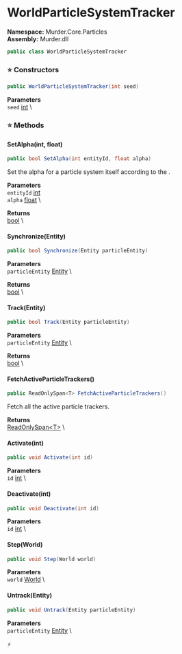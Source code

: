 # WorldParticleSystemTracker

**Namespace:** Murder.Core.Particles \
**Assembly:** Murder.dll

```csharp
public class WorldParticleSystemTracker
```

### ⭐ Constructors
```csharp
public WorldParticleSystemTracker(int seed)
```

**Parameters** \
`seed` [int](https://learn.microsoft.com/en-us/dotnet/api/System.Int32?view=net-7.0) \

### ⭐ Methods
#### SetAlpha(int, float)
```csharp
public bool SetAlpha(int entityId, float alpha)
```

Set the alpha for a particle system itself according to the <paramref name="entityId" />.

**Parameters** \
`entityId` [int](https://learn.microsoft.com/en-us/dotnet/api/System.Int32?view=net-7.0) \
`alpha` [float](https://learn.microsoft.com/en-us/dotnet/api/System.Single?view=net-7.0) \

**Returns** \
[bool](https://learn.microsoft.com/en-us/dotnet/api/System.Boolean?view=net-7.0) \

#### Synchronize(Entity)
```csharp
public bool Synchronize(Entity particleEntity)
```

**Parameters** \
`particleEntity` [Entity](../../../Bang/Entities/Entity.html) \

**Returns** \
[bool](https://learn.microsoft.com/en-us/dotnet/api/System.Boolean?view=net-7.0) \

#### Track(Entity)
```csharp
public bool Track(Entity particleEntity)
```

**Parameters** \
`particleEntity` [Entity](../../../Bang/Entities/Entity.html) \

**Returns** \
[bool](https://learn.microsoft.com/en-us/dotnet/api/System.Boolean?view=net-7.0) \

#### FetchActiveParticleTrackers()
```csharp
public ReadOnlySpan<T> FetchActiveParticleTrackers()
```

Fetch all the active particle trackers.

**Returns** \
[ReadOnlySpan\<T\>](https://learn.microsoft.com/en-us/dotnet/api/System.ReadOnlySpan-1?view=net-7.0) \

#### Activate(int)
```csharp
public void Activate(int id)
```

**Parameters** \
`id` [int](https://learn.microsoft.com/en-us/dotnet/api/System.Int32?view=net-7.0) \

#### Deactivate(int)
```csharp
public void Deactivate(int id)
```

**Parameters** \
`id` [int](https://learn.microsoft.com/en-us/dotnet/api/System.Int32?view=net-7.0) \

#### Step(World)
```csharp
public void Step(World world)
```

**Parameters** \
`world` [World](../../../Bang/World.html) \

#### Untrack(Entity)
```csharp
public void Untrack(Entity particleEntity)
```

**Parameters** \
`particleEntity` [Entity](../../../Bang/Entities/Entity.html) \



⚡